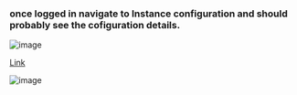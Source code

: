 
### once logged in navigate to Instance configuration and should probably see the cofiguration details.

![image](https://user-images.githubusercontent.com/6425536/177013688-9792fc11-b899-44f0-8270-c08e86f9254e.png)


[Link](https://cloud.oracle.com/compute/instance-configs/create?region=us-sanjose-1)

![image](https://user-images.githubusercontent.com/6425536/177013740-a0a6d35f-bded-482a-83bd-0a75cdfa6e76.png)

